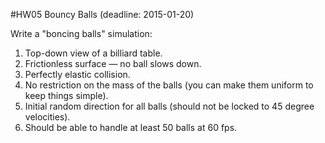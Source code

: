 #HW05 Bouncy Balls  (deadline: 2015-01-20)

Write a "boncing balls" simulation:

1. Top-down view of a billiard table.
2. Frictionless surface — no ball slows down.
3. Perfectly elastic collision.
4. No restriction on the mass of the balls (you can make them uniform to keep things simple).
5. Initial random direction for all balls (should not be locked to 45 degree velocities).
6. Should be able to handle at least 50 balls at 60 fps.
